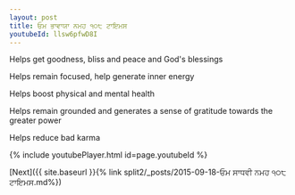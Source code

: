 ```yaml
---
layout: post
title: ਓਮ ਭਾਵਾਯਾ ਨਮਹ ੧੦੮ ਟਾਇਮਸ
youtubeId: llsw6pfwD8I
---
```

 
 
Helps get goodness, bliss and peace and God's blessings
 
Helps remain focused, help generate inner energy 
 
Helps boost physical and mental health 
 
Helps remain grounded and generates a sense of gratitude towards the greater power 
 
Helps reduce bad karma
 
 
 
 


{% include youtubePlayer.html id=page.youtubeId %}
 
[Next]({{ site.baseurl }}{% link  split2/_posts/2015-09-18-ਓਮ ਸਾਧਵੀ ਨਮਹ ੧੦੮ ਟਾਇਮਸ.md%})
 
